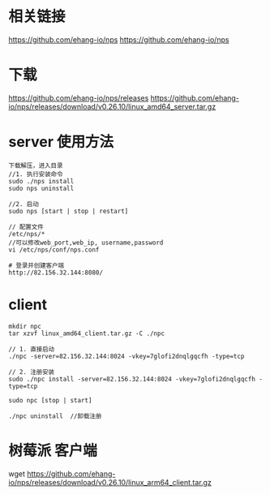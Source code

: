 # 相关链接
https://github.com/ehang-io/nps
https://github.com/ehang-io/nps

# 下载
https://github.com/ehang-io/nps/releases
https://github.com/ehang-io/nps/releases/download/v0.26.10/linux_amd64_server.tar.gz


# server 使用方法
    下载解压，进入目录
    //1. 执行安装命令
    sudo ./nps install  
    sudo nps uninstall

    //2. 启动
    sudo nps [start | stop | restart]

    // 配置文件
    /etc/nps/*
    //可以修改web_port,web_ip, username,password
    vi /etc/nps/conf/nps.conf

    # 登录并创建客户端
    http://82.156.32.144:8080/

# client
    mkdir npc
    tar xzvf linux_amd64_client.tar.gz -C ./npc

    // 1. 直接启动
    ./npc -server=82.156.32.144:8024 -vkey=7glofi2dnqlgqcfh -type=tcp

    // 2. 注册安装
    sudo ./npc install -server=82.156.32.144:8024 -vkey=7glofi2dnqlgqcfh -type=tcp

    sudo npc [stop | start]

    ./npc uninstall  //卸载注册


# 树莓派 客户端
wget https://github.com/ehang-io/nps/releases/download/v0.26.10/linux_arm64_client.tar.gz